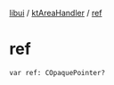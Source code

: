 [libui](../index.md) / [ktAreaHandler](index.md) / [ref](./ref.md)

# ref

`var ref: COpaquePointer?`